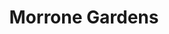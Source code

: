 ---
title: Morrone Gardens
phone: (408) 225-1172
website: https://fpisccha.com/property/san-pedro-gardens/
management: FPI Management Inc.
tags: []
---